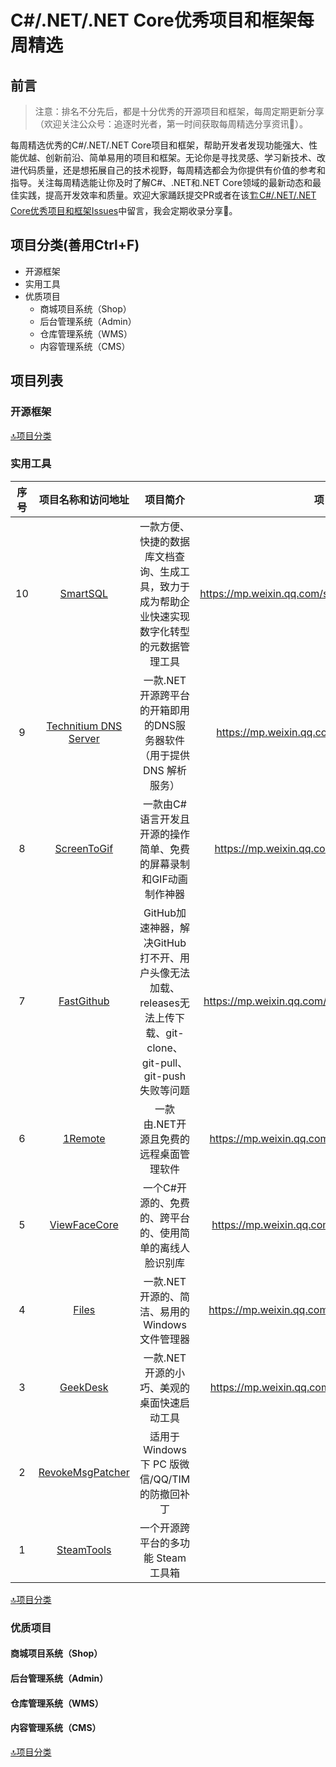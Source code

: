 # C#/.NET/.NET Core优秀项目和框架每周精选
## 前言
> 注意：排名不分先后，都是十分优秀的开源项目和框架，每周定期更新分享（欢迎关注公众号：追逐时光者，第一时间获取每周精选分享资讯🔔）。

每周精选优秀的C#/.NET/.NET Core项目和框架，帮助开发者发现功能强大、性能优越、创新前沿、简单易用的项目和框架。无论你是寻找灵感、学习新技术、改进代码质量，还是想拓展自己的技术视野，每周精选都会为你提供有价值的参考和指导。关注每周精选能让你及时了解C#、.NET和.NET Core领域的最新动态和最佳实践，提高开发效率和质量。欢迎大家踊跃提交PR或者在该[🏗️C#/.NET/.NET Core优秀项目和框架Issues](https://github.com/YSGStudyHards/DotNetGuide/issues/5)中留言，我会定期收录分享🤞。

## 项目分类(善用Ctrl+F)
* 开源框架
* 实用工具
* 优质项目
  * 商城项目系统（Shop）
  * 后台管理系统（Admin）
  * 仓库管理系统（WMS）
  * 内容管理系统（CMS）


## 项目列表
### 开源框架


[🔝项目分类](https://github.com/YSGStudyHards/DotNetGuide/blob/main/docs/DotNet/DotNetWeeklySelection.md#%E9%A1%B9%E7%9B%AE%E5%88%86%E7%B1%BB%E5%96%84%E7%94%A8ctrlf)

### 实用工具
| 序号 | 项目名称和访问地址                                                                | 项目简介                                                                            | 项目详细介绍                                            |
|:----:|:------------------------------------------------------------------------:|:-------------------------------------------------------------------------------:|:-------------------------------------------------:|
| 10   | [SmartSQL](https://gitee.com/dotnetchina/SmartSQL)                       | 一款方便、快捷的数据库文档查询、生成工具，致力于成为帮助企业快速实现数字化转型的元数据管理工具                                 | https://mp.weixin.qq.com/s/ZKzGnqAHM07SMMQyp7TmWQ |
| 9    | [Technitium DNS Server](https://github.com/TechnitiumSoftware/DnsServer) | 一款.NET开源跨平台的开箱即用的DNS服务器软件（用于提供 DNS 解析服务）                                        | https://mp.weixin.qq.com/s/CQNaozz0njcrjfENCz5thg |
| 8    | [ScreenToGif](https://github.com/NickeManarin/ScreenToGif)               | 一款由C#语言开发且开源的操作简单、免费的屏幕录制和GIF动画制作神器                                             | https://mp.weixin.qq.com/s/dj_EMNDCIo4s5nljzrNvww |
| 7    | [FastGithub](https://github.com/dotnetcore/FastGithub)                   | GitHub加速神器，解决GitHub打不开、用户头像无法加载、releases无法上传下载、git-clone、git-pull、git-push失败等问题 | https://mp.weixin.qq.com/s/v44O6vUT0pKmmbuq-W1vAQ |
| 6    | [1Remote](https://github.com/1Remote/1Remote)                            | 一款由.NET开源且免费的远程桌面管理软件                                                           | https://mp.weixin.qq.com/s/pZN_MdQu4TbBhfRUbol7KA |
| 5    | [ViewFaceCore](https://github.com/ViewFaceCore/ViewFaceCore)             | 一个C#开源的、免费的、跨平台的、使用简单的离线人脸识别库                                                   | https://mp.weixin.qq.com/s/1jeFEZ0-RKBKtxQPXBCfVA |
| 4    | [Files](https://github.com/files-community/Files)                        | 一款.NET开源的、简洁、易用的Windows文件管理器                                                    | https://mp.weixin.qq.com/s/cZNuMo1qfdqMoo5mZRcziQ |
| 3    | [GeekDesk](https://github.com/BookerLiu/GeekDesk)                        | 一款.NET开源的小巧、美观的桌面快速启动工具                                                         | https://mp.weixin.qq.com/s/sJ4wWm9yf9y_Y_qyOIZUBg |
| 2    | [RevokeMsgPatcher](https://github.com/huiyadanli/RevokeMsgPatcher)       | 适用于 Windows 下 PC 版微信/QQ/TIM的防撤回补丁                                               |                                                   |
| 1    | [SteamTools](https://github.com/BeyondDimension/SteamTools)              | 一个开源跨平台的多功能 Steam 工具箱                                                           |                                                   |


[🔝项目分类](https://github.com/YSGStudyHards/DotNetGuide/blob/main/docs/DotNet/DotNetWeeklySelection.md#%E9%A1%B9%E7%9B%AE%E5%88%86%E7%B1%BB%E5%96%84%E7%94%A8ctrlf)

### 优质项目
#### 商城项目系统（Shop）

#### 后台管理系统（Admin）

#### 仓库管理系统（WMS）

#### 内容管理系统（CMS）


[🔝项目分类](https://github.com/YSGStudyHards/DotNetGuide/blob/main/docs/DotNet/DotNetWeeklySelection.md#%E9%A1%B9%E7%9B%AE%E5%88%86%E7%B1%BB%E5%96%84%E7%94%A8ctrlf)


